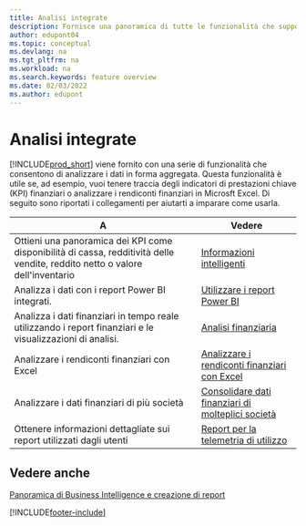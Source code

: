 ```yaml
---
title: Analisi integrate
description: Fornisce una panoramica di tutte le funzionalità che supportano le attività di analisi nel prodotto Business Central.
author: edupont04
ms.topic: conceptual
ms.devlang: na
ms.tgt_pltfrm: na
ms.workload: na
ms.search.keywords: feature overview
ms.date: 02/03/2022
ms.author: edupont
---
```

# <a name="built-in-analytics" />Analisi integrate

[!INCLUDE[prod_short](includes/prod_short.md)] viene fornito con una serie di funzionalità che consentono di analizzare i dati in forma aggregata. Questa funzionalità è utile se, ad esempio, vuoi tenere traccia degli indicatori di prestazioni chiave (KPI) finanziari o analizzare i rendiconti finanziari in Microsft Excel. Di seguito sono riportati i collegamenti per aiutarti a imparare come usarla.

| A | Vedere |
| --- | --- |
|Ottieni una panoramica dei KPI come disponibilità di cassa, redditività delle vendite, reddito netto o valore dell'inventario | [Informazioni intelligenti](about-intelligent-cloud.md) |
|Analizza i dati con i report Power BI integrati. | [Utilizzare i report Power BI](across-working-with-powerbi.md) |
|Analizza i dati finanziari in tempo reale utilizzando i report finanziari e le visualizzazioni di analisi.| [Analisi finanziaria](bi.md) |
|Analizzare i rendiconti finanziari con Excel | [Analizzare i rendiconti finanziari con Excel](finance-analyze-excel.md) |
|Analizzare i dati finanziari di più società | [Consolidare dati finanziari di molteplici società](finance-consolidated-company-reporting.md) |
|Ottenere informazioni dettagliate sui report utilizzati dagli utenti| [Report per la telemetria di utilizzo](/dynamics365/business-central/dev-itpro/administration/telemetry-reports-trace)|

## <a name="see-also" />Vedere anche

[Panoramica di Business Intelligence e creazione di report](reports-use-reports.md)

[!INCLUDE[footer-include](includes/footer-banner.md)]

